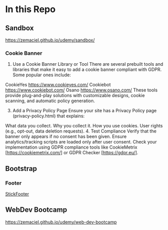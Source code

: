 # In this Repo

## Sandbox
https://zemaciel.github.io/udemy/sandbox/

### Cookie Banner
1. Use a Cookie Banner Library or Tool
There are several prebuilt tools and libraries that make it easy to add a cookie banner compliant with GDPR. Some popular ones include:

CookieYes https://www.cookieyes.com/
Cookiebot https://www.cookiebot.com/
Osano https://www.osano.com/
These tools provide plug-and-play solutions with customizable designs, cookie scanning, and automatic policy generation.

3. Add a Privacy Policy Page
Ensure your site has a Privacy Policy page (privacy-policy.html) that explains:

What data you collect.
Why you collect it.
How you use cookies.
User rights (e.g., opt-out, data deletion requests).
4. Test Compliance
Verify that the banner only appears if no consent has been given.
Ensure analytics/tracking scripts are loaded only after user consent.
Check your implementation using GDPR compliance tools like CookieMetrix [https://cookiemetrix.com/] or GDPR Checker [https://gdpr.eu/].

## Bootstrap
### Footer 
[StickFooter](readme/StickFooter.md)


## WebDev Bootcamp
https://zemaciel.github.io/udemy/web-dev-bootcamp
